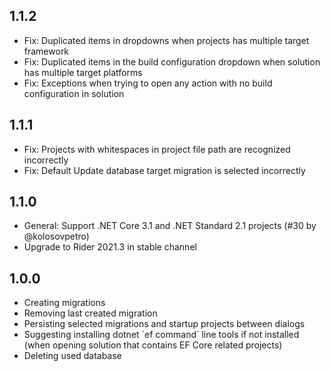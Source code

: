 <h2>1.1.2</h2>
<p>
  <ul>
    <li>Fix: Duplicated items in dropdowns when projects has multiple target framework</li>
    <li>Fix: Duplicated items in the build configuration dropdown when solution has multiple target platforms</li>
    <li>Fix: Exceptions when trying to open any action with no build configuration in solution</li>
  </ul>
</p>
<h2>1.1.1</h2>
<p>
  <ul>
    <li>Fix: Projects with whitespaces in project file path are recognized incorrectly</li>
    <li>Fix: Default Update database target migration is selected incorrectly</li>
  </ul>
</p>
<h2>1.1.0</h2>
<p>
  <ul>
    <li>General: Support .NET Core 3.1 and .NET Standard 2.1 projects (#30 by @kolosovpetro)</li>
    <li>Upgrade to Rider 2021.3 in stable channel</li>
  </ul>
</p>
<h2>1.0.0</h2>
<p>
  <ul>
    <li>Creating migrations</li>
    <li>Removing last created migration</li>
    <li>Persisting selected migrations and startup projects between dialogs</li>
    <li>Suggesting installing dotnet `ef command` line tools if not installed (when opening solution that contains EF Core related projects)</li>
    <li>Deleting used database</li>
  </ul>
</p>
